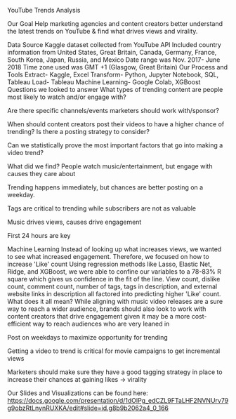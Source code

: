 YouTube Trends Analysis


Our Goal
Help marketing agencies and content creators better understand the latest trends on YouTube & find what drives views and virality.

Data Source
Kaggle dataset collected from YouTube API
Included country information from United States, Great Britain, Canada, Germany, France, South Korea, Japan, Russia, and Mexico
Date range was Nov. 2017- June 2018
Time zone used was GMT +1 (Glasgow, Great Britain)
Our Process and Tools
Extract- Kaggle, Excel
Transform- Python, Jupyter Notebook, SQL, Tableau
Load- Tableau
Machine Learning- Google Colab, XGBoost
Questions we looked to answer
What types of trending content are people most likely to watch and/or engage with?

Are there specific channels/events marketers should work with/sponsor?

When should content creators post their videos to have a higher chance of trending? Is there a posting strategy to consider?

Can we statistically prove the most important factors that go into making a video trend?

What did we find?
People watch music/entertainment, but engage with causes they care about

Trending happens immediately, but chances are better posting on a weekday.

Tags are critical to trending while subscribers are not as valuable

Music drives views, causes drive engagement

First 24 hours are key

Machine Learning
Instead of looking up what increases views, we wanted to see what increased engagement. Therefore, we focused on how to increase 'Like' count
Using regression methods like Lasso, Elastic Net, Ridge, and XGBoost, we were able to confine our variables to a 78-83% R square which gives us confidence in the fit of the line.
View count, dislike count, comment count, number of tags, tags in description, and external website links in description all factored into predicting higher 'Like' count.
What does it all mean?
While aligning with music video releases are a sure way to reach a wider audience, brands should also look to work with content creators that drive engagement given it may be a more cost-efficient way to reach audiences who are very leaned in

Post on weekdays to maximize opportunity for trending

Getting a video to trend is critical for movie campaigns to get incremental views

Marketers should make sure they have a good tagging strategy in place to increase their chances at gaining likes → virality

Our Slides and Visualizations can be found here: https://docs.google.com/presentation/d/1dOlPg_edCZL9FTaLHF2NVNUrv79g9obzRtLnynRUXKA/edit#slide=id.g8b9b2062a4_0_166
